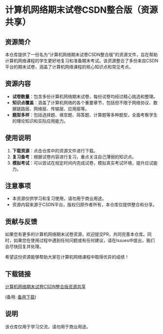 # 计算机网络期末试卷CSDN整合版（资源共享）

## 资源简介

本仓库提供了一份名为“计算机网络期末试卷CSDN整合版”的资源文件，旨在帮助计算机网络课程的学生更好地复习和准备期末考试。该资源整合了多份来自CSDN平台的期末试卷，涵盖了计算机网络课程的核心知识点和常见考点。

## 资源内容

- **试卷数量**：包含多份计算机网络期末试卷，每份试卷均经过精心挑选和整理。
- **知识点覆盖**：涵盖了计算机网络的各个重要章节，包括但不限于网络协议、数据链路层、网络层、传输层、应用层等。
- **题型多样**：包括选择题、填空题、简答题、计算题等多种题型，全面考察学生的理论知识和实际应用能力。

## 使用说明

1. **下载资源**：点击仓库中的资源文件进行下载。
2. **复习备考**：根据试卷内容进行复习，重点关注自己薄弱的知识点。
3. **模拟考试**：可以尝试在规定时间内完成试卷，模拟真实考试环境，提升应试能力。

## 注意事项

- 本资源仅供学习和复习使用，请勿用于商业用途。
- 资源内容来源于CSDN平台，版权归原作者所有，本仓库仅提供整合和分享。

## 贡献与反馈

如果您有更多的计算机网络期末试卷资源，欢迎提交PR，共同完善本仓库。同时，如果您在使用过程中遇到任何问题或有任何建议，请在Issues中提出，我们会尽快回复并处理。

希望这份资源能够帮助大家在计算机网络课程中取得优异的成绩！

## 下载链接
[计算机网络期末试卷CSDN整合版资源共享](https://pan.quark.cn/s/10d6af75976a) 

(备用: [备用下载](https://pan.baidu.com/s/1PrJ45GJKHm5RyBiGio0grw?pwd=1234))

## 说明

该仓库仅用于学习交流，请勿用于商业用途。
